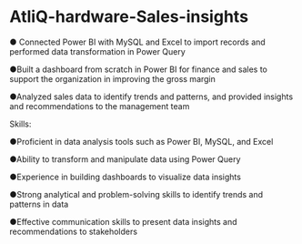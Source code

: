 # AtliQ-hardware-Sales-insights

● Connected Power BI with MySQL and Excel to import records and performed data transformation in Power Query

●Built a dashboard from scratch in Power BI for finance and sales to support the organization in improving the gross margin

●Analyzed sales data to identify trends and patterns, and provided insights and recommendations to the management team

Skills:

●Proficient in data analysis tools such as Power BI, MySQL, and Excel

●Ability to transform and manipulate data using Power Query

●Experience in building dashboards to visualize data insights

●Strong analytical and problem-solving skills to identify trends and patterns in data

●Effective communication skills to present data insights and recommendations to stakeholders

